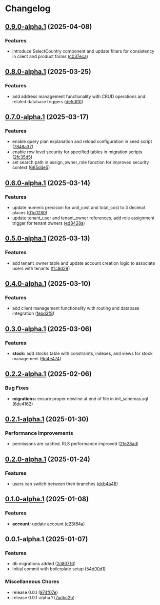 # Changelog

## [0.9.0-alpha.1](https://github.com/EchoChart/echochart/compare/echochart-supabase-v0.8.0-alpha.1...echochart-supabase-v0.9.0-alpha.1) (2025-04-08)


### Features

* introduce SelectCountry component and update filters for consistency in client and product forms ([c037eca](https://github.com/EchoChart/echochart/commit/c037eca085ba1477c2a3cb2313f8d96d35613830))

## [0.8.0-alpha.1](https://github.com/EchoChart/echochart/compare/echochart-supabase-v0.7.0-alpha.1...echochart-supabase-v0.8.0-alpha.1) (2025-03-25)


### Features

* add address management functionality with CRUD operations and related database triggers ([de5dff0](https://github.com/EchoChart/echochart/commit/de5dff0390086010b1d4f37df7900c12741fec61))

## [0.7.0-alpha.1](https://github.com/EchoChart/echochart/compare/echochart-supabase-v0.6.0-alpha.1...echochart-supabase-v0.7.0-alpha.1) (2025-03-17)


### Features

* enable query plan explanation and reload configuration in seed script ([7848a37](https://github.com/EchoChart/echochart/commit/7848a37b504ca2eb2a75669140e541b8ce73933c))
* enable row level security for specified tables in migration scripts ([2fc35d5](https://github.com/EchoChart/echochart/commit/2fc35d523074819493a1929071e7064ccd28ce57))
* set search path in assign_owner_role function for improved security context ([685dde5](https://github.com/EchoChart/echochart/commit/685dde56934f2cf6fd4ad77b010a0001f7ea6821))

## [0.6.0-alpha.1](https://github.com/EchoChart/echochart/compare/echochart-supabase-v0.5.0-alpha.1...echochart-supabase-v0.6.0-alpha.1) (2025-03-14)


### Features

* update numeric precision for unit_cost and total_cost to 3 decimal places ([01c0280](https://github.com/EchoChart/echochart/commit/01c028000a2c797621ead39ffd3e6f44c041068b))
* update tenant_user and tenant_owner references, add role assignment trigger for tenant owners ([ed8428a](https://github.com/EchoChart/echochart/commit/ed8428a6e6adade1b4b24884929fef8255908d21))

## [0.5.0-alpha.1](https://github.com/EchoChart/echochart/compare/echochart-supabase-v0.4.0-alpha.1...echochart-supabase-v0.5.0-alpha.1) (2025-03-13)


### Features

* add tenant_owner table and update account creation logic to associate users with tenants ([f1c9d29](https://github.com/EchoChart/echochart/commit/f1c9d29eb65d7f51848a1416c53be98c56011669))

## [0.4.0-alpha.1](https://github.com/EchoChart/echochart/compare/echochart-supabase-v0.3.0-alpha.1...echochart-supabase-v0.4.0-alpha.1) (2025-03-10)


### Features

* add client management functionality with routing and database integration ([febd3f8](https://github.com/EchoChart/echochart/commit/febd3f84cbfbc5bba66f2a8cf1d00937b3919651))

## [0.3.0-alpha.1](https://github.com/EchoChart/echochart/compare/echochart-supabase-v0.2.2-alpha.1...echochart-supabase-v0.3.0-alpha.1) (2025-03-06)


### Features

* **stock:** add stocks table with constraints, indexes, and views for stock management ([6d4e474](https://github.com/EchoChart/echochart/commit/6d4e4745106ef081c1f802de1fd886c911ade11f))

## [0.2.2-alpha.1](https://github.com/EchoChart/echochart/compare/echochart-supabase-v0.2.1-alpha.1...echochart-supabase-v0.2.2-alpha.1) (2025-02-06)


### Bug Fixes

* **migrations:** ensure proper newline at end of file in init_schemas.sql ([6de4162](https://github.com/EchoChart/echochart/commit/6de416228cc0f32ce9afe58625783ea52126347e))

## [0.2.1-alpha.1](https://github.com/EchoChart/echochart/compare/echochart-supabase-v0.2.0-alpha.1...echochart-supabase-v0.2.1-alpha.1) (2025-01-30)


### Performance Improvements

* permissons are cached. RLS performance improved ([21e28ad](https://github.com/EchoChart/echochart/commit/21e28adb21c22bd1297bde1ff534532127f9dd49))

## [0.2.0-alpha.1](https://github.com/EchoChart/echochart/compare/echochart-supabase-v0.1.0-alpha.1...echochart-supabase-v0.2.0-alpha.1) (2025-01-24)


### Features

* users can switch between their branches ([dcb4a48](https://github.com/EchoChart/echochart/commit/dcb4a489407436c32cc650ac93a73db698f5010b))

## [0.1.0-alpha.1](https://github.com/EchoChart/echochart/compare/echochart-supabase-v0.0.1-alpha.1...echochart-supabase-v0.1.0-alpha.1) (2025-01-08)


### Features

* **account:** update account ([c23f84a](https://github.com/EchoChart/echochart/commit/c23f84a790c03cb35d6241b668bb57d9f02737b7))

## 0.0.1-alpha.1 (2025-01-07)


### Features

* db migrations added ([2d80716](https://github.com/EchoChart/echochart/commit/2d8071644c43ab112f0cf16d22b19078746862df))
* Initial commit with boilerplate setup ([54d00d1](https://github.com/EchoChart/echochart/commit/54d00d17fd3852455070082322817b76cff7ea48))


### Miscellaneous Chores

* release 0.0.1 ([974f07e](https://github.com/EchoChart/echochart/commit/974f07e750591bff3d27bbdd8d74b7d265683304))
* release 0.0.1-alpha.1 ([7adbc2b](https://github.com/EchoChart/echochart/commit/7adbc2bfa4437a6f750bb9ed33809ee06c470ae6))
